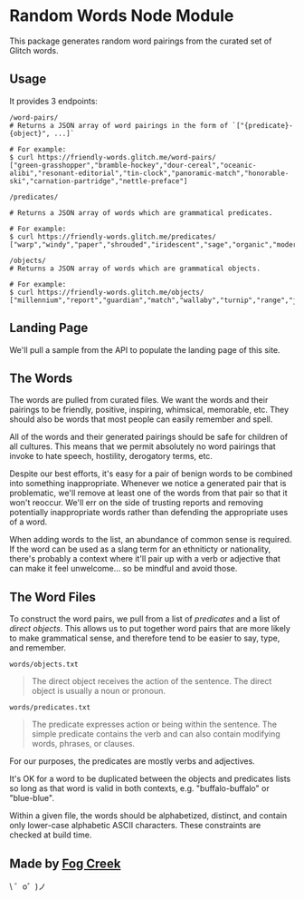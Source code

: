 Random Words Node Module
=================

This package generates random word pairings from the curated set of Glitch words.

Usage
---

It provides 3 endpoints:

```
/word-pairs/
# Returns a JSON array of word pairings in the form of `["{predicate}-{object}", ...]`

# For example:
$ curl https://friendly-words.glitch.me/word-pairs/
["green-grasshopper","bramble-hockey","dour-cereal","oceanic-alibi","resonant-editorial","tin-clock","panoramic-match","honorable-ski","carnation-partridge","nettle-preface"]
```

```
/predicates/

# Returns a JSON array of words which are grammatical predicates.

# For example:
$ curl https://friendly-words.glitch.me/predicates/
["warp","windy","paper","shrouded","iridescent","sage","organic","modern","quark","incandescent"]
```

```
/objects/
# Returns a JSON array of words which are grammatical objects.

# For example:
$ curl https://friendly-words.glitch.me/objects/
["millennium","report","guardian","match","wallaby","turnip","range","jump","behavior","platinum"]
```

Landing Page
------------
We'll pull a sample from the API to populate the landing page of this site.


The Words
---------

The words are pulled from curated files. We want the words and their pairings to be friendly, positive, inspiring, whimsical, memorable, etc.  They should also be words that most people can easily remember and spell.

All of the words and their generated pairings should be safe for children of all cultures. This means that we permit absolutely no word pairings that invoke to hate speech, hostility, derogatory terms, etc. 

Despite our best efforts, it's easy for a pair of benign words to be combined into something inappropriate. Whenever we notice a generated pair that is problematic, we'll remove at least one of the words from that pair so that it won't reoccur. We'll err on the side of trusting reports and removing potentially inappropriate words rather than defending the appropriate uses of a word.

When adding words to the list, an abundance of common sense is required. If the word can be used as a slang term for an ethniticty or nationality, there's probably a context where it'll pair up with a verb or adjective that can make it feel unwelcome... so be mindful and avoid those.

The Word Files
--------------

To construct the word pairs, we pull from a list of *predicates* and a list of *direct objects*.  This allows us to put together word pairs that are more likely to make grammatical sense, and therefore tend to be easier to say, type, and remember.

`words/objects.txt`

> The direct object receives the action of the sentence. The direct object is usually a noun or pronoun.

`words/predicates.txt`

> The predicate expresses action or being within the sentence. The simple predicate contains the verb and can also contain modifying words, phrases, or clauses.

For our purposes, the predicates are mostly verbs and adjectives.

It's OK for a word to be duplicated between the objects and predicates lists so long as that word is valid in both contexts,  e.g. "buffalo-buffalo" or "blue-blue".

Within a given file, the words should be alphabetized, distinct, and contain only lower-case alphabetic ASCII characters.  These constraints are checked at build time.

Made by [Fog Creek](https://fogcreek.com/)
-------------------

\ ゜o゜)ノ
